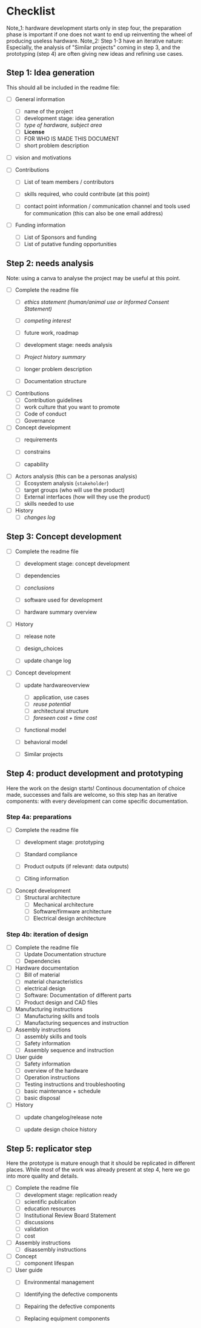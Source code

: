 # Checklist

Note_1: hardware development starts only in step four, the preparation phase is important if one does not want to end up reinventing the wheel of producing useless hardware.
Note_2: Step 1-3 have an iterative nature: Especially, the analysis of "Similar projects" coming in step 3, and the prototyping (step 4) are often giving new ideas and refining use cases.

## Step 1: Idea generation

This should all be included in the readme file:

- [ ] General information
  - [ ] name of the project
  - [ ] development stage: idea generation
  - [ ] *type of hardware, subject area*
  - [ ] **License**
  - [ ] FOR WHO IS MADE THIS DOCUMENT
  - [ ] short problem description 
  
- [ ] vision and motivations
  
- [ ] Contributions
  - [ ] List of team members / contributors
  - [ ] skills required, who could contribute (at this point)

  - [ ] contact point information / communication channel and tools used for communication (this can also be one email address)
  
- [ ] Funding information
  - [ ] List of Sponsors and funding
  - [ ] List of putative funding opportunities

## Step 2: needs analysis

Note: using a canva to analyse the project may be useful at this point.
- [ ] Complete the readme file
  - [ ] *ethics statement (human/animal use or Informed Consent Statement)*
  - [ ] *competing interest*
  - [ ] future work, roadmap
  - [ ] development stage: needs analysis
  - [ ] *Project history summary*
  - [ ] longer problem description 
  - [ ] Documentation structure
  
  
- [ ] Contributions
  - [ ] Contribution guidelines
  - [ ] work culture that you want to promote
  - [ ] Code of conduct  
  - [ ] Governance

- [ ] Concept development
  - [ ] requirements
  - [ ] constrains
  - [ ] capability
  

- [ ] Actors analysis (this can be a personas analysis)
  - [ ] Ecosystem analysis (`stakeholder`)
  - [ ] target groups (who will use the product)
  - [ ] External interfaces (how will they use the product)
  - [ ] skills needed to use
  
- [ ] History
  - [ ] *changes log*
  
## Step 3: Concept development

- [ ] Complete the readme file
  - [ ] development stage: concept development
  - [ ] dependencies 
  - [ ] *conclusions*
  - [ ] software used for development
  - [ ] hardware summary overview

  
- [ ] History
  - [ ]  release note
  - [ ]  design_choices
  - [ ]  update change log
  
  
- [ ] Concept development
  - [ ] update hardwareoverview
    - [ ] application, use cases
    - [ ] *reuse potential*
    - [ ] architectural structure
    - [ ] *foreseen cost + time cost*
  - [ ] functional model
  - [ ] behavioral model
  - [ ] Similar projects

  



## Step 4: product development and prototyping

Here the work on the design starts! Continous documentation of choice made, successes and fails are welcome, so this step has an iterative components: with every development can come specific documentation.

### Step 4a: preparations
- [ ] Complete the readme file
  - [ ] development stage: prototyping
  - [ ] Standard compliance
  - [ ] Product outputs (if relevant: data outputs)
  - [ ] Citing information

  
- [ ] Concept development
  - [ ] Structural architecture
    - [ ] Mechanical architecture
    - [ ] Software/firmware architecture
    - [ ] Electrical design architecture

### Step 4b: iteration of design
- [ ] Complete the readme file
  - [ ] Update Documentation structure
  - [ ] Dependencies

- [ ] Hardware documentation
  - [ ] Bill of material
  - [ ] material characteristics
  - [ ] electrical design
  - [ ] Software: Documentation of different parts
  - [ ] Product design and CAD files
  
- [ ] Manufacturing instructions  
    - [ ] Manufacturing skills and tools
    - [ ] Manufacturing sequences and instruction
    
- [ ] Assembly instructions
  - [ ] assembly skills and tools
  - [ ] Safety information
  - [ ] Assembly sequence and instruction

- [ ] User guide
  - [ ] Safety information
  - [ ] overview of the hardware
  - [ ] Operation instructions
  - [ ] Testing instructions and troubleshooting
  - [ ] basic maintenance + schedule
  - [ ] basic disposal
  
- [ ] History  
  - [ ] update changelog/release note
  - [ ] update design choice history


## Step 5: replicator step

Here the prototype is mature enough that it should be replicated in different places. While most of the work was already present at step 4, here we go into more quality and details.

- [ ] Complete the readme file
  - [ ] development stage: replication ready
  - [ ] scientific publication
  - [ ] education resources
  - [ ] Institutional Review Board Statement
  - [ ] discussions
  - [ ] validation
  - [ ] cost
  
- [ ] Assembly instructions
  - [ ] disassembly instructions

- [ ] Concept
  - [ ] component lifespan
  
- [ ] User guide
  - [ ] Environmental management
  - [ ] Identifying the defective components
  - [ ] Repairing the defective components
  - [ ] Replacing equipment components 



